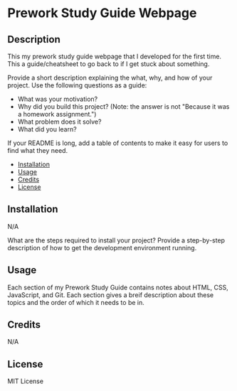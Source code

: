 # Prework Study Guide Webpage

## Description
This my prework study guide webpage that I developed for the first time. This a guide/cheatsheet to go back to if I get stuck about something.

Provide a short description explaining the what, why, and how of your project. Use the following questions as a guide:

- What was your motivation?
- Why did you build this project? (Note: the answer is not "Because it was a homework assignment.")
- What problem does it solve?
- What did you learn?


If your README is long, add a table of contents to make it easy for users to find what they need.

- [Installation](#installation)
- [Usage](#usage)
- [Credits](#credits)
- [License](#license)

## Installation 
N/A

What are the steps required to install your project? Provide a step-by-step description of how to get the development environment running.

## Usage
Each section of my Prework Study Guide contains notes about HTML, CSS, JavaScript, and Git. Each section gives a breif description about these topics and the order of which it needs to be in.

## Credits
N/A

## License
MIT License

